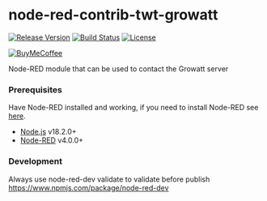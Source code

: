 # node-red-contrib-twt-growatt
[![Release Version][release-shield]][release-link] [![Build Status][buildstatus-shield]][buildstatus-link] [![License][license-shield]](LICENSE.md)

[![BuyMeCoffee][buymecoffee-shield]][buymecoffee-link]

Node-RED module that can be used to contact the Growatt server

### Prerequisites

Have Node-RED installed and working, if you need to
install Node-RED see [here](https://nodered.org/docs/getting-started/installation).

- [Node.js](https://nodejs.org) v18.2.0+
- [Node-RED](https://nodered.org/) v4.0.0+

### Development

Always use node-red-dev validate to validate before publish https://www.npmjs.com/package/node-red-dev




[buildstatus-shield]: https://img.shields.io/github/actions/workflow/status/TimoTielens/node-red-contrib-twt-growatt/ci.yml?branch=main&style=for-the-badge
[buildstatus-link]: https://github.com/TimoTielens/node-red-contrib-twt-growatt/actions
[license-shield]: https://img.shields.io/github/license/TimoTielens/node-red-contrib-twt-growatt.svg?style=for-the-badge
[release-link]: https://github.com/TimoTielens/node-red-contrib-twt-growatt/releases
[release-shield]: https://img.shields.io/github/v/release/TimoTielens/node-red-contrib-twt-growatt?style=for-the-badge
[buymecoffee-link]: https://buymeacoffee.com/timotielens
[buymecoffee-shield]: https://www.buymeacoffee.com/assets/img/custom_images/orange_img.png